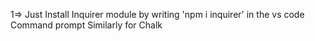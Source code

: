 1=> Just Install Inquirer module by writing 'npm i inquirer' in the vs code Command prompt Similarly for Chalk 
